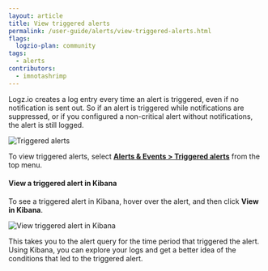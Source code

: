```yaml
---
layout: article
title: View triggered alerts
permalink: /user-guide/alerts/view-triggered-alerts.html
flags:
  logzio-plan: community
tags:
  - alerts
contributors:
  - imnotashrimp
---
```


Logz.io creates a log entry every time an alert is triggered,
even if no notification is sent out.
So if an alert is triggered while notifications are suppressed,
or if you configured a non-critical alert without notifications,
the alert is still logged.

![Triggered alerts]({{site.baseurl}}/images/alerts/alerts--triggered-alerts.png)

To view triggered alerts,
select [**Alerts & Events > Triggered alerts**](https://app.logz.io/#/dashboard/triggers/triggered-alerts)
from the top menu.

#### View a triggered alert in Kibana

To see a triggered alert in Kibana,
hover over the alert,
and then click **View in Kibana**.

![View triggered alert in Kibana]({{site.baseurl}}/images/alerts/alerts--view-in-kibana.png)

This takes you to the alert query for the time period that triggered the alert.
Using Kibana, you can explore your logs
and get a better idea of the conditions that led to the triggered alert.
